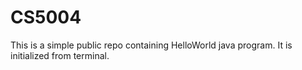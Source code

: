 # CS5004
This is a simple public repo containing HelloWorld java program. It is initialized from terminal.
